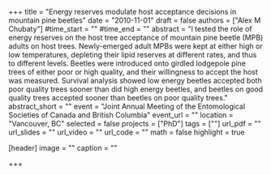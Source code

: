 +++
title = "Energy reserves modulate host acceptance decisions in mountain pine beetles"
date = "2010-11-01"
draft = false
authors = ["Alex M Chubaty"]
#time_start = ""
#time_end = ""
abstract = "I tested the role of energy reserves on the host tree acceptance of mountain pine beetle (MPB) adults on host trees. Newly-emerged adult MPBs were kept at either high or low temperatures, depleting their lipid reserves at different rates, and thus to different levels. Beetles were introduced onto girdled lodgepole pine trees of either poor or high quality, and their willingness to accept the host was measured. Survival analysis showed low energy beetles accepted both poor quality trees sooner than did high energy beetles, and beetles on good quality trees accepted sooner than beetles on poor quality trees."
abstract_short = ""
event = "Joint Annual Meeting of the Entomological Societies of Canada and British Columbia"
event_url = ""
location = "Vancouver, BC"
selected = false
projects = ["PhD"]
tags = [""]
url_pdf = ""
url_slides = ""
url_video = ""
url_code = ""
math = false
highlight = true

[header]
image = ""
caption = ""

+++
